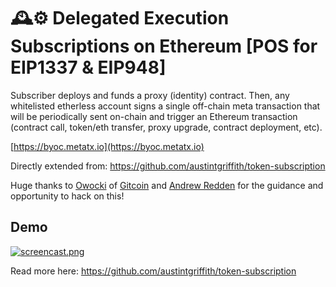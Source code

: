 # 🕰️⚙️ Delegated Execution Subscriptions on Ethereum [POS for EIP1337 & EIP948]

Subscriber deploys and funds a proxy (identity) contract. Then, any whitelisted etherless account signs a single off-chain meta transaction that will be periodically sent on-chain and trigger an Ethereum transaction (contract call, token/eth transfer, proxy upgrade, contract deployment, etc).

[https://byoc.metatx.io](https://byoc.metatx.io)

Directly extended from: https://github.com/austintgriffith/token-subscription

Huge thanks to [Owocki](https://twitter.com/owocki) of [Gitcoin](https://gitcoin.co/) and [Andrew Redden](https://twitter.com/androolloyd) for the guidance and opportunity to hack on this!

## Demo

[![screencast.png](https://user-images.githubusercontent.com/2653167/45005225-6d23cb00-afaf-11e8-9ce1-874dd8cb1980.jpg)](https://youtu.be/g0o2jEkyYKw)

Read more here: https://github.com/austintgriffith/token-subscription
